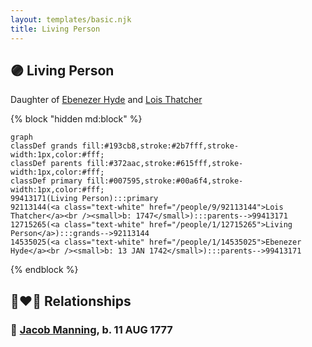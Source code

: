 ```yaml
---
layout: templates/basic.njk
title: Living Person
---
```

## 🟣 Living Person

Daughter of [Ebenezer Hyde](/people/1/14535025) and [Lois Thatcher](/people/9/92113144)

{% block "hidden md:block" %}
```mermaid
graph
classDef grands fill:#193cb8,stroke:#2b7fff,stroke-width:1px,color:#fff;
classDef parents fill:#372aac,stroke:#615fff,stroke-width:1px,color:#fff;
classDef primary fill:#007595,stroke:#00a6f4,stroke-width:1px,color:#fff;
99413171(Living Person):::primary
92113144(<a class="text-white" href="/people/9/92113144">Lois Thatcher</a><br /><small>b: 1747</small>):::parents-->99413171
12715265(<a class="text-white" href="/people/1/12715265">Living Person</a>):::grands-->92113144
14535025(<a class="text-white" href="/people/1/14535025">Ebenezer Hyde</a><br /><small>b: 13 JAN 1742</small>):::parents-->99413171
```
{% endblock %}

## 👩‍❤️‍👨 Relationships

### 🔵 [Jacob Manning](/people/4/41753642), b. 11 AUG 1777

